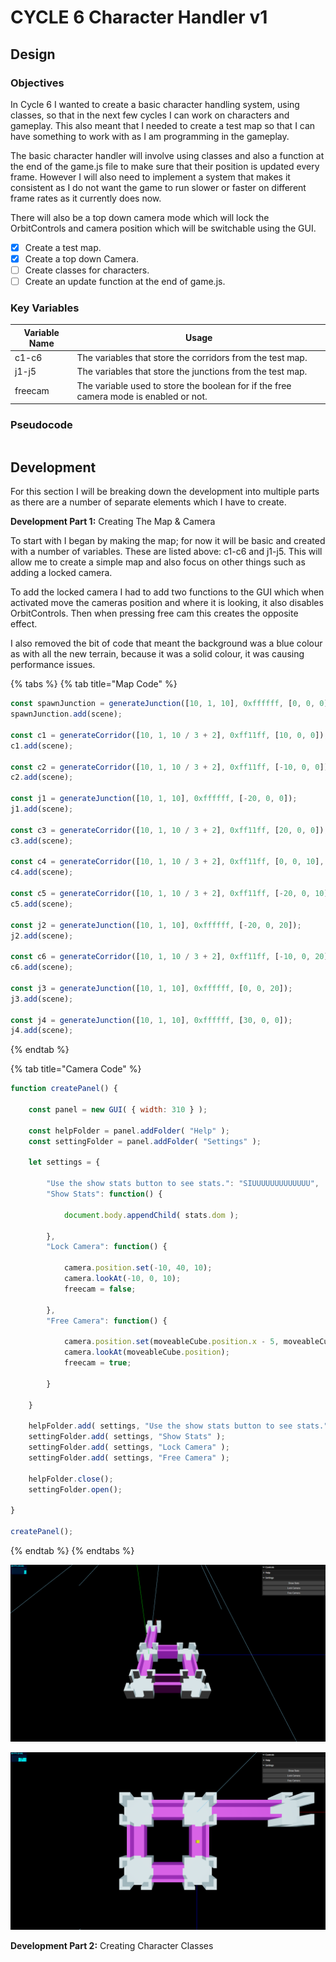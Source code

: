 # CYCLE 6 Character Handler v1

## Design

### Objectives

In Cycle 6 I wanted to create a basic character handling system, using classes, so that in the next few cycles I can work on characters and gameplay. This also meant that I needed to create a test map so that I can have something to work with as I am programming in the gameplay.

The basic character handler will involve using classes and also a function at the end of the game.js file to make sure that their position is updated every frame. However I will also need to implement a system that makes it consistent as I do not want the game to run slower or faster on different frame rates as it currently does now.

There will also be a top down camera mode which will lock the OrbitControls and camera position which will be switchable using the GUI.

* [x] Create a test map.
* [x] Create a top down Camera.
* [ ] Create classes for characters.
* [ ] Create an update function at the end of game.js.

### Key Variables

| Variable Name | Usage                                                                                 |
| ------------- | ------------------------------------------------------------------------------------- |
| c1-c6         | The variables that store the corridors from the test map.                             |
| j1-j5         | The variables that store the junctions from the test map.                             |
| freecam       | The variable used to store the boolean for if the free camera mode is enabled or not. |

### Pseudocode

```
```

## Development

For this section I will be breaking down the development into multiple parts as there are a number of separate elements which I have to create.

**Development Part 1:** Creating The Map & Camera

To start with I began by making the map; for now it will be basic and created with a number of variables. These are listed above: c1-c6 and j1-j5. This will allow me to create a simple map and also focus on other things such as adding a locked camera.

To add the locked camera I had to add two functions to the GUI which when activated move the cameras position and where it is looking, it also disables OrbitControls. Then when pressing free cam this creates the opposite effect.

I also removed the bit of code that meant the background was a blue colour as with all the new terrain, because it was a solid colour, it was causing performance issues.

{% tabs %}
{% tab title="Map Code" %}
```javascript
const spawnJunction = generateJunction([10, 1, 10], 0xffffff, [0, 0, 0]);
spawnJunction.add(scene);

const c1 = generateCorridor([10, 1, 10 / 3 + 2], 0xff11ff, [10, 0, 0]);
c1.add(scene);

const c2 = generateCorridor([10, 1, 10 / 3 + 2], 0xff11ff, [-10, 0, 0]);
c2.add(scene);

const j1 = generateJunction([10, 1, 10], 0xffffff, [-20, 0, 0]);
j1.add(scene);

const c3 = generateCorridor([10, 1, 10 / 3 + 2], 0xff11ff, [20, 0, 0]);
c3.add(scene);

const c4 = generateCorridor([10, 1, 10 / 3 + 2], 0xff11ff, [0, 0, 10], "z");
c4.add(scene);

const c5 = generateCorridor([10, 1, 10 / 3 + 2], 0xff11ff, [-20, 0, 10], "z");
c5.add(scene);

const j2 = generateJunction([10, 1, 10], 0xffffff, [-20, 0, 20]);
j2.add(scene);

const c6 = generateCorridor([10, 1, 10 / 3 + 2], 0xff11ff, [-10, 0, 20]);
c6.add(scene);

const j3 = generateJunction([10, 1, 10], 0xffffff, [0, 0, 20]);
j3.add(scene);

const j4 = generateJunction([10, 1, 10], 0xffffff, [30, 0, 0]);
j4.add(scene);
```
{% endtab %}

{% tab title="Camera Code" %}
```javascript
function createPanel() {

    const panel = new GUI( { width: 310 } );

    const helpFolder = panel.addFolder( "Help" );
    const settingFolder = panel.addFolder( "Settings" );

    let settings = {

        "Use the show stats button to see stats.": "SIUUUUUUUUUUUUU",
        "Show Stats": function() {

            document.body.appendChild( stats.dom );

        },
        "Lock Camera": function() {

            camera.position.set(-10, 40, 10);
            camera.lookAt(-10, 0, 10);
            freecam = false;

        },
        "Free Camera": function() {

            camera.position.set(moveableCube.position.x - 5, moveableCube.position.y + 5, moveableCube.position.z);
            camera.lookAt(moveableCube.position);
            freecam = true;

        }

    }

    helpFolder.add( settings, "Use the show stats button to see stats." );
    settingFolder.add( settings, "Show Stats" );
    settingFolder.add( settings, "Lock Camera" );
    settingFolder.add( settings, "Free Camera" );

    helpFolder.close();
    settingFolder.open();

}

createPanel();
```
{% endtab %}
{% endtabs %}

![The test map that I have created.](<../.gitbook/assets/image (11).png>)

![The locked camera mode, with all the controls disabled.](<../.gitbook/assets/image (4).png>)

**Development Part 2:** Creating Character Classes

